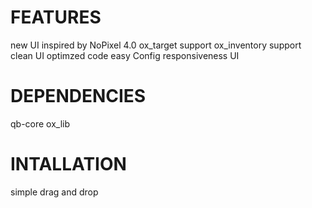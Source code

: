 # FEATURES
new UI inspired by NoPixel 4.0
ox_target support
ox_inventory support
clean UI
optimzed code
easy Config
responsiveness UI

# DEPENDENCIES
qb-core
ox_lib

# INTALLATION
simple drag and drop